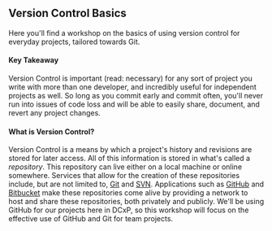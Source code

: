 ## Version Control Basics
Here you'll find a workshop on the basics of using version control for everyday projects, tailored towards Git.
#### Key Takeaway
Version Control is important (read: necessary) for any sort of project you write with more than one developer, and incredibly useful for independent projects as well. So long as you commit early and commit often, you'll never run into issues of code loss and will be able to easily share, document, and revert any project changes.
#### What is Version Control?
Version Control is a means by which a project's history and revisions are stored for later access. All of this information is stored in what's called a *repository*. This repository can live either on a local machine or online somewhere. Services that allow for the creation of these repositories include, but are not limited to, [Git](https://git-scm.com) and [SVN](https://subversion.apache.org). Applications such as [GitHub](https://github.com) and [Bitbucket](https://bitbucket.org) make these repositories come alive by providing a network to host and share these repositories, both privately and publicly. We'll be using GitHub for our projects here in DCxP, so this workshop will focus on the effective use of GitHub and Git for team projects. 
